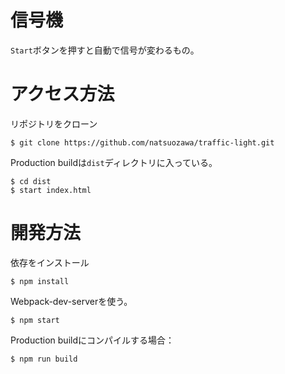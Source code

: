 # 信号機
`Start`ボタンを押すと自動で信号が変わるもの。

# アクセス方法
リポジトリをクローン
```
$ git clone https://github.com/natsuozawa/traffic-light.git
```
Production buildは`dist`ディレクトリに入っている。
```
$ cd dist
$ start index.html
```

# 開発方法
依存をインストール
```
$ npm install
```

Webpack-dev-serverを使う。
```
$ npm start
```

Production buildにコンパイルする場合：
```
$ npm run build
```
